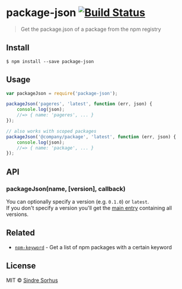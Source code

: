 # package-json [![Build Status](https://travis-ci.org/sindresorhus/package-json.svg?branch=master)](https://travis-ci.org/sindresorhus/package-json)

> Get the package.json of a package from the npm registry


## Install

```
$ npm install --save package-json
```


## Usage

```js
var packageJson = require('package-json');

packageJson('pageres', 'latest', function (err, json) {
	console.log(json);
	//=> { name: 'pageres', ... }
});

// also works with scoped packages
packageJson('@company/package', 'latest', function (err, json) {
	console.log(json);
	//=> { name: 'package', ... }
});
```


## API

### packageJson(name, [version], callback)

You can optionally specify a version (e.g. `0.1.0`) or `latest`.  
If you don't specify a version you'll get the [main entry](http://registry.npmjs.org/pageres/) containing all versions.


## Related

- [`npm-keyword`](https://github.com/sindresorhus/npm-keyword) - Get a list of npm packages with a certain keyword


## License

MIT © [Sindre Sorhus](http://sindresorhus.com)
